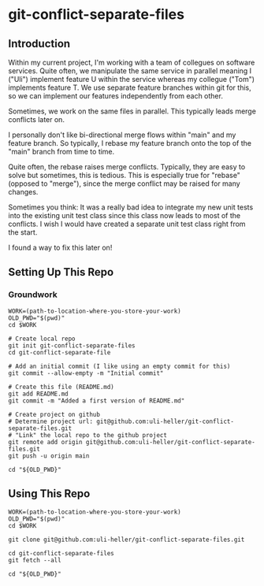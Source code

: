 git-conflict-separate-files
===========================

Introduction
------------

Within my current project, I'm working with a team of collegues
on software services. Quite often, we manipulate the same
service in parallel meaning I ("Uli") implement feature U
within the service whereas my collegue ("Tom") implements
feature T. We use separate feature branches within
git for this, so we can implement our features independently
from each other.

Sometimes, we work on the same files in parallel.
This typically leads merge conflicts later on.

I personally don't like bi-directional merge flows
within "main" and my feature branch. So typically, I rebase
my feature branch onto the top of the "main" branch from
time to time.

Quite often, the rebase raises merge conflicts.
Typically, they are easy to solve but sometimes, this
is tedious. This is especially true for "rebase" (opposed to "merge"),
since the merge conflict may be raised for many changes.

Sometimes you think: It was a really bad idea to integrate
my new unit tests into the existing unit test class since
this class now leads to most of the conflicts. I wish I
would have created a separate unit test class right from
the start.

I found a way to fix this later on!

Setting Up This Repo
--------------------

### Groundwork

```
WORK=(path-to-location-where-you-store-your-work)
OLD_PWD="$(pwd)"
cd $WORK

# Create local repo
git init git-conflict-separate-files
cd git-conflict-separate-file

# Add an initial commit (I like using an empty commit for this)
git commit --allow-empty -m "Initial commit"

# Create this file (README.md)
git add README.md
git commit -m "Added a first version of README.md"

# Create project on github
# Determine project url: git@github.com:uli-heller/git-conflict-separate-files.git
# "Link" the local repo to the github project
git remote add origin git@github.com:uli-heller/git-conflict-separate-files.git
git push -u origin main

cd "${OLD_PWD}"
```

Using This Repo
---------------

```
WORK=(path-to-location-where-you-store-your-work)
OLD_PWD="$(pwd)"
cd $WORK

git clone git@github.com:uli-heller/git-conflict-separate-files.git

cd git-conflict-separate-files
git fetch --all

cd "${OLD_PWD}"
```
